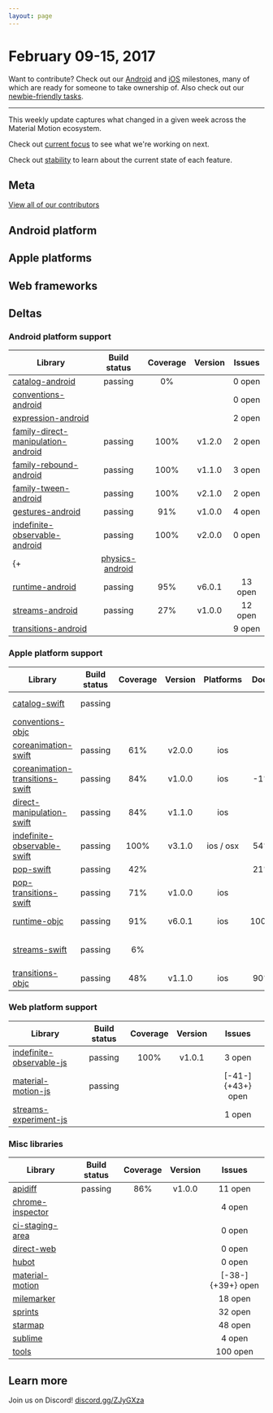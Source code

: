 ```yaml
---
layout: page
---
```


# February 09-15, 2017

Want to contribute? Check out our [Android](https://material-motion.github.io/milemarker/index.html?filterby=android) and
[iOS](https://material-motion.github.io/milemarker/index.html?filterby=appleos) milestones, many of
which are ready for someone to take ownership of. Also check out our
[newbie-friendly tasks](https://material-motion.github.io/milemarker/newbie.html?filterby=appleos).

---

This weekly update captures what changed in a given week across the Material Motion ecosystem.

Check out [current focus](current_focus) to see what we're working on next.

Check out [stability](https://material-motion.github.io/material-motion/) to learn about the current state of each feature.

## Meta

[View all of our contributors](https://github.com/material-motion/material-motion/blob/gh-pages/CONTRIBUTORS.md)

## Android platform

## Apple platforms

## Web frameworks

## Deltas

### Android platform support

| Library | Build status | Coverage | Version | Issues |
|---------|:------------:|:--------:|:-------:|:------:|
| [catalog-android](https://github.com/material-motion/catalog-android/) | passing | 0% |  | 0 open |
| [conventions-android](https://github.com/material-motion/conventions-android/) |  |  |  | 0 open |
| [expression-android](https://github.com/material-motion/expression-android/) |  |  |  | 2 open |
| [family-direct-manipulation-android](https://github.com/material-motion/family-direct-manipulation-android/) | passing | 100% | v1.2.0 | 2 open |
| [family-rebound-android](https://github.com/material-motion/family-rebound-android/) | passing | 100% | v1.1.0 | 3 open |
| [family-tween-android](https://github.com/material-motion/family-tween-android/) | passing | 100% | v2.1.0 | 2 open |
| [gestures-android](https://github.com/material-motion/gestures-android/) | passing | 91% | v1.0.0 | 4 open |
| [indefinite-observable-android](https://github.com/material-motion/indefinite-observable-android/) | passing | 100% | v2.0.0 | 0 open |
{+| [physics-android](https://github.com/material-motion/physics-android/) |  |  |  | 0 open |+}
| [runtime-android](https://github.com/material-motion/runtime-android/) | passing | 95% | v6.0.1 | 13 open |
| [streams-android](https://github.com/material-motion/streams-android/) | passing | 27% | v1.0.0 | 12 open |
| [transitions-android](https://github.com/material-motion/transitions-android/) |  |  |  | 9 open |

### Apple platform support

| Library | Build status | Coverage | Version | Platforms | Docs | Issues |
|---------|:------------:|:--------:|:-------:|:---------:|:----:|:------:|
| [catalog-swift](https://github.com/material-motion/catalog-swift) | passing |  |  |  |  | 10 open |
| [conventions-objc](https://github.com/material-motion/conventions-objc) |  |  |  |  |  | 0 open |
| [coreanimation-swift](https://github.com/material-motion/coreanimation-swift) | passing | 61% | v2.0.0 | ios |  | 6 open |
| [coreanimation-transitions-swift](https://github.com/material-motion/coreanimation-transitions-swift) | passing | 84% | v1.0.0 | ios | -1% | 0 open |
| [direct-manipulation-swift](https://github.com/material-motion/direct-manipulation-swift) | passing | 84% | v1.1.0 | ios |  | 5 open |
| [indefinite-observable-swift](https://github.com/material-motion/indefinite-observable-swift) | passing | 100% | v3.1.0 | ios / osx | 54% | 0 open |
| [pop-swift](https://github.com/material-motion/pop-swift) | passing | 42% |  |  | 21% | 6 open |
| [pop-transitions-swift](https://github.com/material-motion/pop-transitions-swift) | passing | 71% | v1.0.0 | ios |  | 0 open |
| [runtime-objc](https://github.com/material-motion/runtime-objc) | passing | 91% | v6.0.1 | ios | 100% | 16 open |
| [streams-swift](https://github.com/material-motion/streams-swift) | passing | 6% |  |  |  | [-13-]{+15+} open |
| [transitions-objc](https://github.com/material-motion/transitions-objc) | passing | 48% | v1.1.0 | ios | 90% | 5 open |

### Web platform support

| Library | Build status | Coverage | Version | Issues |
|---------|:------------:|:--------:|:-------:|:------:|
| [indefinite-observable-js](https://github.com/material-motion/indefinite-observable-js) | passing | 100% | v1.0.1 | 3 open |
| [material-motion-js](https://github.com/material-motion/material-motion-js) | passing |  |  | [-41-]{+43+} open |
| [streams-experiment-js](https://github.com/material-motion/streams-experiment-js) |  |  |  | 1 open |

### Misc libraries

| Library | Build status | Coverage | Version | Issues |
|---------|:------------:|:--------:|:-------:|:------:|
| [apidiff](https://github.com/material-motion/apidiff/) | passing | 86% | v1.0.0 | 11 open |
| [chrome-inspector](https://github.com/material-motion/chrome-inspector/) |  |  |  | 4 open |
| [ci-staging-area](https://github.com/material-motion/ci-staging-area/) |  |  |  | 0 open |
| [direct-web](https://github.com/material-motion/direct-web/) |  |  |  | 0 open |
| [hubot](https://github.com/material-motion/hubot/) |  |  |  | 0 open |
| [material-motion](https://github.com/material-motion/material-motion/) |  |  |  | [-38-]{+39+} open |
| [milemarker](https://github.com/material-motion/milemarker/) |  |  |  | 18 open |
| [sprints](https://github.com/material-motion/sprints/) |  |  |  | 32 open |
| [starmap](https://github.com/material-motion/starmap/) |  |  |  | 48 open |
| [sublime](https://github.com/material-motion/sublime/) |  |  |  | 4 open |
| [tools](https://github.com/material-motion/tools/) |  |  |  | 100 open |

## Learn more

Join us on Discord! [discord.gg/ZJyGXza](https://discord.gg/ZJyGXza)


